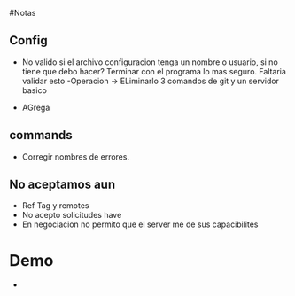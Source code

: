 #Notas

## Config
- No valido si el archivo configuracion tenga un nombre o usuario, si no tiene que debo hacer? Terminar con el programa lo mas seguro. Faltaria validar esto
-Operacion -> ELiminarlo
3 comandos de git y un servidor basico


- AGrega 

## commands

- Corregir nombres de errores.

## No aceptamos aun
- Ref Tag y remotes
- No acepto solicitudes have
- En negociacion no permito que el server me de sus capacibilites


# Demo 
- 